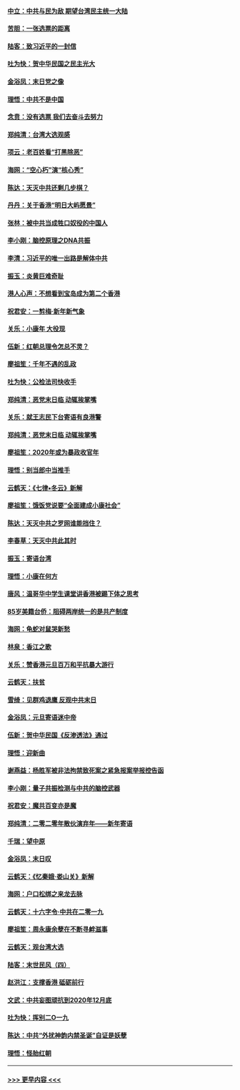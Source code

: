 #### [中立：中共与民为敌 期望台湾民主统一大陆](../pages/nsc993/n11790392.md?t=01140502) 
#### [苦胆：一张选票的距离](../pages/nsc993/n11788914.md?t=01140502) 
#### [陆客：致习近平的一封信](../pages/nsc993/n11788867.md?t=01140502) 
#### [吐为快：贺中华民国之民主光大](../pages/nsc993/n11788618.md?t=01140502) 
#### [金浴凤：末日党之像](../pages/nsc993/n11787475.md?t=01140502) 
#### [理悟：中共不是中国](../pages/nsc993/n11787463.md?t=01140502) 
#### [念贲：没有选票  我们去奋斗去努力](../pages/nsc993/n11787398.md?t=01140502) 
#### [郑纯清：台湾大选观感](../pages/nsc993/n11786210.md?t=01140502) 
#### [项云：老百姓看“打黑除恶”](../pages/nsc993/n11785398.md?t=01140502) 
#### [海网：“空心朽”演“核心秀”](../pages/nsc993/n11783874.md?t=01140502) 
#### [陈达：天灭中共还剩几步棋？](../pages/nsc993/n11783719.md?t=01140502) 
#### [丹丹：关于香港“明日大屿愿景”](../pages/nsc993/n11783273.md?t=01140502) 
#### [张林：被中共当成牲口奴役的中国人](../pages/nsc993/n11782397.md?t=01140502) 
#### [李小刚：脑控原理之DNA共振](../pages/nsc993/n11780962.md?t=01140502) 
#### [李清：习近平的唯一出路是解体中共](../pages/nsc993/n11780866.md?t=01140502) 
#### [振玉：炎黄巨难奇耻](../pages/nsc993/n11779632.md?t=01140502) 
#### [港人心声：不想看到宝岛成为第二个香港](../pages/nsc993/n11778817.md?t=01140502) 
#### [祝君安：一剪梅‧新年新气象](../pages/nsc993/n11776340.md?t=01140502) 
#### [关乐：小康年 大役现](../pages/nsc993/n11774213.md?t=01140502) 
#### [伍新：红朝总理令怎总不灵？](../pages/nsc993/n11770813.md?t=01140502) 
#### [廖祖笙：千年不遇的乱政](../pages/nsc993/n11770373.md?t=01140502) 
#### [吐为快：公检法司快收手](../pages/nsc993/n11770359.md?t=01140502) 
#### [郑纯清：恶党末日临 动辄挨掌嘴](../pages/nsc993/n11769912.md?t=01140502) 
#### [关乐：就王志民下台寄语有良港警](../pages/nsc993/n11769903.md?t=01140502) 
#### [郑纯清：恶党末日临 动辄挨掌嘴](../pages/nsc993/n11769356.md?t=01140502) 
#### [廖祖笙：2020年或为暴政收官年](../pages/nsc993/n11768216.md?t=01140502) 
#### [理悟：别当郎中当推手](../pages/nsc993/n11768243.md?t=01140502) 
#### [云鹤天：《七律▪冬云》新解](../pages/nsc993/n11768204.md?t=01140502) 
#### [廖祖笙：饿饭党说要“全面建成小康社会”](../pages/nsc993/n11767482.md?t=01140502) 
#### [陈达：天灭中共之罗网谁能挡住？](../pages/nsc993/n11767465.md?t=01140502) 
#### [李春草：天灭中共此其时](../pages/nsc993/n11767452.md?t=01140502) 
#### [振玉：寄语台湾](../pages/nsc993/n11767432.md?t=01140502) 
#### [理悟：小康在何方](../pages/nsc993/n11767394.md?t=01140502) 
#### [唐风：温哥华中学生课堂讲香港被踢下体之思考](../pages/nsc993/n11766848.md?t=01140502) 
#### [85岁美籍台侨：阻碍两岸统一的是共产制度](../pages/nsc993/n11765043.md?t=01140502) 
#### [海网：龟蛇对鼠哭新愁](../pages/nsc993/n11764895.md?t=01140502) 
#### [林泉：香江之歌](../pages/nsc993/n11764415.md?t=01140502) 
#### [关乐：赞香港元旦百万和平抗暴大游行](../pages/nsc993/n11764382.md?t=01140502) 
#### [云鹤天：扶贫](../pages/nsc993/n11764245.md?t=01140502) 
#### [雪绮：见群鸡退鹰  反观中共末日](../pages/nsc993/n11762112.md?t=01140502) 
#### [金浴凤：元旦寄语迷中帝](../pages/nsc993/n11761788.md?t=01140502) 
#### [伍新：贺中华民国《反渗透法》通过](../pages/nsc993/n11761994.md?t=01140502) 
#### [理悟：迎新曲](../pages/nsc993/n11761152.md?t=01140502) 
#### [谢燕益：杨胜军被非法拘禁致死案之紧急报案举报控告函](../pages/nsc993/n11756134.md?t=01140502) 
#### [李小刚：量子共振检测与中共的脑控武器](../pages/nsc993/n11754518.md?t=01140502) 
#### [祝君安：魔共百变亦是魔](../pages/nsc993/n11754469.md?t=01140502) 
#### [郑纯清：二零二零年散伙演弃年——新年寄语](../pages/nsc993/n11754195.md?t=01140502) 
#### [千瑞：望中原](../pages/nsc993/n11754159.md?t=01140502) 
#### [金浴凤：末日叹](../pages/nsc993/n11752359.md?t=01140502) 
#### [云鹤天：《忆秦娥‧娄山关》新解](../pages/nsc993/n11752348.md?t=01140502) 
#### [海网：户口松绑之来龙去脉](../pages/nsc993/n11752328.md?t=01140502) 
#### [云鹤天：十六字令‧中共在二零一九](../pages/nsc993/n11752305.md?t=01140502) 
#### [廖祖笙：周永康余孽在不断寻衅滋事](../pages/nsc993/n11751013.md?t=01140502) 
#### [云鹤天：观台湾大选](../pages/nsc993/n11751007.md?t=01140502) 
#### [陆客：末世民风（四）](../pages/nsc993/n11749203.md?t=01140502) 
#### [赵洪江：支撑香港 砥砺前行](../pages/nsc993/n11748482.md?t=01140502) 
#### [文武：中共妄图顽抗到2020年12月底](../pages/nsc993/n11748446.md?t=01140502) 
#### [吐为快：挥别二O一九](../pages/nsc993/n11748411.md?t=01140502) 
#### [陈达：中共“外扰神韵内禁圣诞”自证是妖孽](../pages/nsc993/n11748226.md?t=01140502) 
#### [理悟：怪胎红朝](../pages/nsc993/n11748206.md?t=01140502) 

----
#### [ >>> 更早内容 <<< ](../indexes/nsc993-earlier.md)
